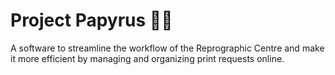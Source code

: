 # Project Papyrus 🌱🍃
A software to streamline the workflow of the Reprographic Centre and make it more efficient by managing and organizing print requests online.
